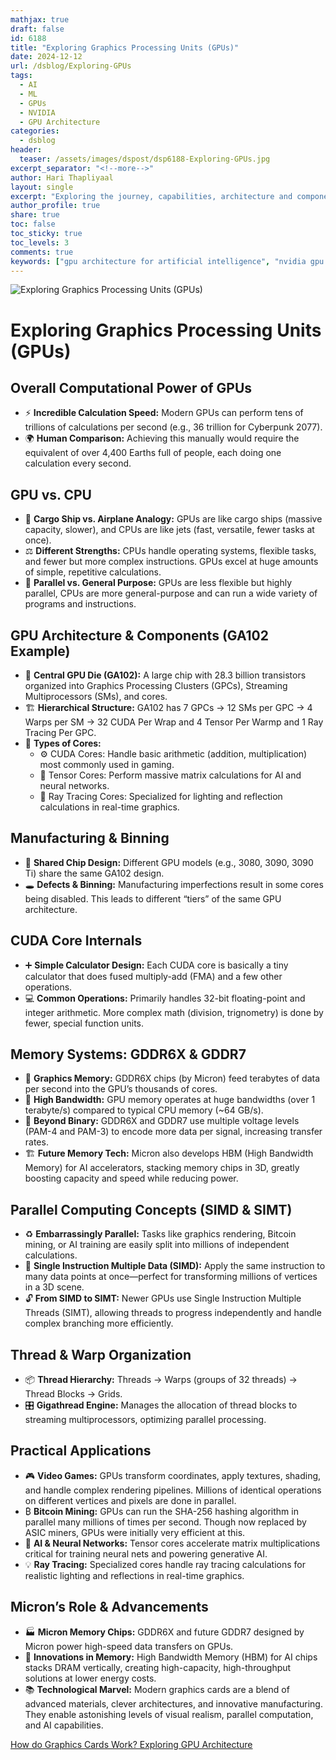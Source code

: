 ```yaml
---
mathjax: true
draft: false
id: 6188
title: "Exploring Graphics Processing Units (GPUs)"
date: 2024-12-12
url: /dsblog/Exploring-GPUs
tags:
  - AI
  - ML
  - GPUs
  - NVIDIA
  - GPU Architecture
categories:
  - dsblog
header:
  teaser: /assets/images/dspost/dsp6188-Exploring-GPUs.jpg
excerpt_separator: "<!--more-->"
author: Hari Thapliyaal
layout: single
excerpt: "Exploring the journey, capabilities, architecture and components of Graphics Processing Units (GPUs)"
author_profile: true
share: true
toc: false
toc_sticky: true
toc_levels: 3
comments: true
keywords: ["gpu architecture for artificial intelligence", "nvidia gpu for machine learning", "gpu deep learning applications", "gpu in ai research", "gpu for computer vision", "gpu for natural language processing", "gpu for robotics"]
---
```


![Exploring Graphics Processing Units (GPUs)](/assets/images/dspost/dsp6188-Exploring-GPUs.jpg)

# Exploring Graphics Processing Units (GPUs)
 
## **Overall Computational Power of GPUs**  
- ⚡ **Incredible Calculation Speed:** Modern GPUs can perform tens of trillions of calculations per second (e.g., 36 trillion for Cyberpunk 2077).  
- 🌍 **Human Comparison:** Achieving this manually would require the equivalent of over 4,400 Earths full of people, each doing one calculation every second.
 
## **GPU vs. CPU**  
- 🚢 **Cargo Ship vs. Airplane Analogy:** GPUs are like cargo ships (massive capacity, slower), and CPUs are like jets (fast, versatile, fewer tasks at once).  
- ⚖️ **Different Strengths:** CPUs handle operating systems, flexible tasks, and fewer but more complex instructions. GPUs excel at huge amounts of simple, repetitive calculations.  
- 🔀 **Parallel vs. General Purpose:** GPUs are less flexible but highly parallel, CPUs are more general-purpose and can run a wide variety of programs and instructions.
 
## **GPU Architecture & Components (GA102 Example)**  
- 💽 **Central GPU Die (GA102):** A large chip with 28.3 billion transistors organized into Graphics Processing Clusters (GPCs), Streaming Multiprocessors (SMs), and cores.  
- 🏗️ **Hierarchical Structure:** GA102 has 7 GPCs → 12 SMs per GPC → 4 Warps per SM → 32 CUDA Per Wrap and 4 Tensor Per Warmp and 1 Ray Tracing Per GPC.  
- 🔢 **Types of Cores:**  
  - ⚙️ CUDA Cores: Handle basic arithmetic (addition, multiplication) most commonly used in gaming.  
  - 🧩 Tensor Cores: Perform massive matrix calculations for AI and neural networks.  
  - 💎 Ray Tracing Cores: Specialized for lighting and reflection calculations in real-time graphics.
 
## **Manufacturing & Binning**  
- 🔧 **Shared Chip Design:** Different GPU models (e.g., 3080, 3090, 3090 Ti) share the same GA102 design.  
- 🕳️ **Defects & Binning:** Manufacturing imperfections result in some cores being disabled. This leads to different “tiers” of the same GPU architecture.
 
## **CUDA Core Internals**  
- ➕ **Simple Calculator Design:** Each CUDA core is basically a tiny calculator that does fused multiply-add (FMA) and a few other operations.  
- 💻 **Common Operations:** Primarily handles 32-bit floating-point and integer arithmetic. More complex math (division, trignometry) is done by fewer, special function units.
 
## **Memory Systems: GDDR6X & GDDR7**  
- 💾 **Graphics Memory:** GDDR6X chips (by Micron) feed terabytes of data per second into the GPU’s thousands of cores.  
- 🚀 **High Bandwidth:** GPU memory operates at huge bandwidths (over 1 terabyte/s) compared to typical CPU memory (~64 GB/s).  
- 🔢 **Beyond Binary:** GDDR6X and GDDR7 use multiple voltage levels (PAM-4 and PAM-3) to encode more data per signal, increasing transfer rates.  
- 🏗️ **Future Memory Tech:** Micron also develops HBM (High Bandwidth Memory) for AI accelerators, stacking memory chips in 3D, greatly boosting capacity and speed while reducing power.
 
## **Parallel Computing Concepts (SIMD & SIMT)**  
- ♻️ **Embarrassingly Parallel:** Tasks like graphics rendering, Bitcoin mining, or AI training are easily split into millions of independent calculations.  
- 📜 **Single Instruction Multiple Data (SIMD):** Apply the same instruction to many data points at once—perfect for transforming millions of vertices in a 3D scene.  
- 🔓 **From SIMD to SIMT:** Newer GPUs use Single Instruction Multiple Threads (SIMT), allowing threads to progress independently and handle complex branching more efficiently.
 
## **Thread & Warp Organization**  
- 📦 **Thread Hierarchy:** Threads → Warps (groups of 32 threads) → Thread Blocks → Grids.  
- 🎛️ **Gigathread Engine:** Manages the allocation of thread blocks to streaming multiprocessors, optimizing parallel processing.
 
## **Practical Applications**  
- 🎮 **Video Games:** GPUs transform coordinates, apply textures, shading, and handle complex rendering pipelines. Millions of identical operations on different vertices and pixels are done in parallel.  
- ₿ **Bitcoin Mining:** GPUs can run the SHA-256 hashing algorithm in parallel many millions of times per second. Though now replaced by ASIC miners, GPUs were initially very efficient at this.  
- 🤖 **AI & Neural Networks:** Tensor cores accelerate matrix multiplications critical for training neural nets and powering generative AI.  
- 💡 **Ray Tracing:** Specialized cores handle ray tracing calculations for realistic lighting and reflections in real-time graphics.
 
## **Micron’s Role & Advancements**  
- 🏭 **Micron Memory Chips:** GDDR6X and future GDDR7 designed by Micron power high-speed data transfers on GPUs.  
- 🔮 **Innovations in Memory:** High Bandwidth Memory (HBM) for AI chips stacks DRAM vertically, creating high-capacity, high-throughput solutions at lower energy costs.
- 📚 **Technological Marvel:** Modern graphics cards are a blend of advanced materials, clever architectures, and innovative manufacturing. They enable astonishing levels of visual realism, parallel computation, and AI capabilities.

[How do Graphics Cards Work? Exploring GPU Architecture](https://www.youtube.com/watch?v=h9Z4oGN89MU)